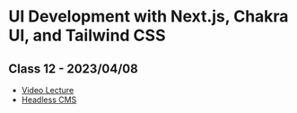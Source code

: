 # UI Development with Next.js, Chakra UI, and Tailwind CSS

## Class 12 - 2023/04/08

- [Video Lecture](https://www.youtube.com/live/4W9NLESQA18?feature=share)
- [Headless CMS](https://github.com/panaverse/learn-nextjs/tree/main/step09_headless_cms)
